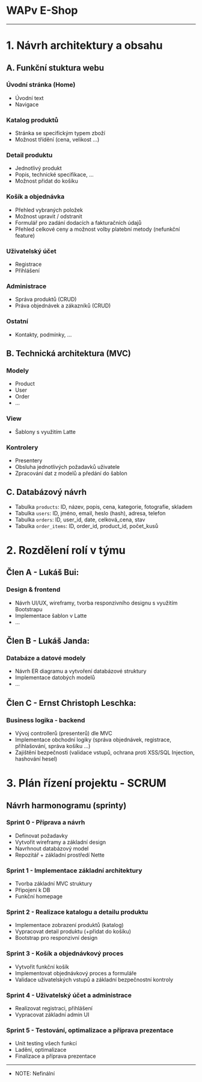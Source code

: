 # WAPv E-Shop
**************************************************************************
# 1. Návrh architektury a obsahu
## A. Funkční stuktura webu
### Úvodní stránka (Home)
* Úvodní text
* Navigace
### Katalog produktů
* Stránka se specifickým typem zboží
* Možnost třídění (cena, velikost ...)
### Detail produktu
* Jednotlivý produkt
* Popis, technické specifikace, ...
* Možnost přidat do košíku
### Košík a objednávka
* Přehled vybraných položek
* Možnost upravit / odstranit
* Formulář pro zadání dodacích a fakturačních údajů
* Přehled celkové ceny a možnost volby platební metody (nefunkční feature)
### Uživatelský účet
* Registrace
* Přihlášení
### Administrace
* Správa produktů (CRUD)
* Práva objednávek a zákazníků (CRUD)
### Ostatní
* Kontakty, podmínky, ...
## B. Technická architektura (MVC)
### Modely
- Product
- User
- Order
- ...
### View
- Šablony s využitím Latte
### Kontrolery
- Presentery
- Obsluha jednotlivých požadavků uživatele
- Zpracování dat z modelů a předání do šablon
## C. Databázový návrh
* Tabulka `products`: ID, název, popis, cena, kategorie, fotografie, skladem
* Tabulka `users`: ID, jméno, email, heslo (hash), adresa, telefon
* Tabulka `orders`: ID, user_id, date, celková_cena, stav
* Tabulka `order_items`: ID, order_id, product_id, počet_kusů
# 2. Rozdělení rolí v týmu
## Člen A - Lukáš Bui:
### Design & frontend
* Návrh UI/UX, wireframy, tvorba responzivního designu s využitím Bootstrapu
* Implementace šablon v Latte
* ...
## Člen B - Lukáš Janda:
### Databáze a datové modely
* Návrh ER diagramu a vytvoření databázové struktury
* Implementace datobých modelů
* ...
## Člen C - Ernst Christoph Leschka:
### Business logika - backend
* Vývoj controllerů (presenterů) dle MVC
* Implementace obchodní logiky (správa objednávek, registrace, přihlašování, správa košíku ...)
* Zajištění bezpečnosti (validace vstupů, ochrana proti XSS/SQL Injection, hashování hesel)
# 3. Plán řízení projektu - SCRUM
## Návrh harmonogramu (sprinty)
### Sprint 0 - Příprava a návrh
* Definovat požadavky
* Vytvořit wireframy a základní design
* Navrhnout databázový model
* Repozitář + základní prostředí Nette
### Sprint 1 - Implementace základní architektury
* Tvorba základní MVC struktury
* Připojení k DB
* Funkční homepage
### Sprint 2 - Realizace katalogu a detailu produktu
* Implementace zobrazení produktů (katalog)
* Vypracovat detail produktu (+přidat do košíku)
* Bootstrap pro responzivní design
### Sprint 3 - Košík a objednávkový proces
* Vytvořit funkční košík
* Implementovat objednávkový proces a formuláře
* Validace uživatelských vstupů a základní bezpečnostní kontroly
### Sprint 4 - Uživatelský účet a administrace
* Realizovat registraci, přihlášení
* Vypracovat základní admin UI
### Sprint 5 - Testování, optimalizace a příprava prezentace
* Unit testing všech funkcí
* Ladění, optimalizace
* Finalizace a příprava prezentace
**************************************************************************
* NOTE: Nefinální
